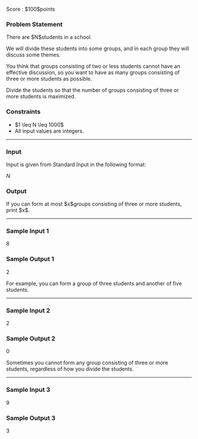 
<div>

<span>

<span>

<p>
Score : $100$points
</p>

<div>

<section>

### **Problem Statement**

<p>
There are $N$students in a school.
</p>

<p>
We will divide these students into some groups, and in each group they will discuss some themes.
</p>

<p>
You think that groups consisting of two or less students cannot have an effective discussion, so you want to have as many groups consisting of three or more students as possible.
</p>

<p>
Divide the students so that the number of groups consisting of three or more students is maximized.
</p>

</section>

</div>

<div>

<section>

### **Constraints**

<ul>

<li>
$1 \leq N \leq 1000$
</li>

<li>
All input values are integers.
</li>

</ul>

</section>

</div>

---

<div>

<div>

<section>

### **Input**

<p>
Input is given from Standard Input in the following format:
</p>

<div>

$N$
</div>

</section>

</div>

<div>

<section>

### **Output**

<p>
If you can form at most $x$groups consisting of three or more students, print $x$.
</p>

</section>

</div>

</div>

---

<div>

<section>

### **Sample Input 1**

<div>

8

</div>

</section>

</div>

<div>

<section>

### **Sample Output 1**

<div>

2

</div>

<p>
For example, you can form a group of three students and another of five students.
</p>

</section>

</div>

---

<div>

<section>

### **Sample Input 2**

<div>

2

</div>

</section>

</div>

<div>

<section>

### **Sample Output 2**

<div>

0

</div>

<p>
Sometimes you cannot form any group consisting of three or more students, regardless of how you divide the students.
</p>

</section>

</div>

---

<div>

<section>

### **Sample Input 3**

<div>

9

</div>

</section>

</div>

<div>

<section>

### **Sample Output 3**

<div>

3

</div>

</section>

</div>

</span>

</span>

</div>
